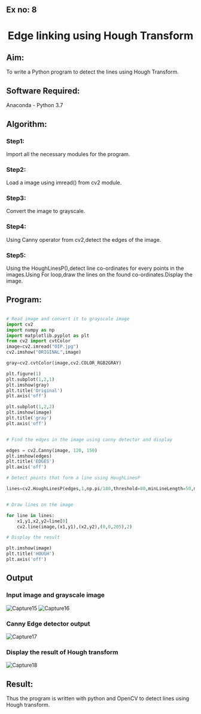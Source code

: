 ## Ex no: 8
# <p align="center">Edge linking using Hough Transform
## Aim:
To write a Python program to detect the lines using Hough Transform.

## Software Required:
Anaconda - Python 3.7

## Algorithm:
### Step1:
Import all the necessary modules for the program.
### Step2:
Load a image using imread() from cv2 module.
### Step3:
Convert the image to grayscale.
### Step4:
Using Canny operator from cv2,detect the edges of the image.
### Step5:
Using the HoughLinesP(),detect line co-ordinates for every points in the images.Using For loop,draw the lines on the found co-ordinates.Display the image.

## Program:
```Python

# Read image and convert it to grayscale image
import cv2
import numpy as np
import matplotlib.pyplot as plt
from cv2 import cvtColor
image=cv2.imread("OIP.jpg")
cv2.imshow("ORIGINAL",image)

gray=cv2.cvtColor(image,cv2.COLOR_RGB2GRAY)

plt.figure(1)
plt.subplot(1,2,1)
plt.imshow(gray)
plt.title('Original')
plt.axis('off')

plt.subplot(1,2,2)
plt.imshow(image)
plt.title('gray')
plt.axis('off')


# Find the edges in the image using canny detector and display

edges = cv2.Canny(image, 120, 150)
plt.imshow(edges)
plt.title('EDGES')
plt.axis('off')

# Detect points that form a line using HoughLinesP

lines=cv2.HoughLinesP(edges,1,np.pi/180,threshold=80,minLineLength=50,maxLineGap=250)


# Draw lines on the image

for line in lines:
    x1,y1,x2,y2=line[0]
    cv2.line(image,(x1,y1),(x2,y2),(0,0,205),2)

# Display the result

plt.imshow(image)
plt.title('HOUGH')
plt.axis('off')


```
## Output

### Input image and grayscale image
![Capture15](https://user-images.githubusercontent.com/75234588/169475703-a53b0574-9417-49c5-b0b3-5be5df25343d.PNG)
![Capture16](https://user-images.githubusercontent.com/75234588/169475717-0e3f6327-f9fa-49d1-b3b0-250c4f653f00.PNG)



### Canny Edge detector output
![Capture17](https://user-images.githubusercontent.com/75234588/169475760-dfc01882-974a-4836-9bd4-1784c8d53ca0.PNG)

### Display the result of Hough transform
![Capture18](https://user-images.githubusercontent.com/75234588/169475791-0fcdb12a-db2b-48d5-878f-4a26a1285d00.PNG)



## Result:
Thus the program is written with python and OpenCV to detect lines using Hough transform. 
